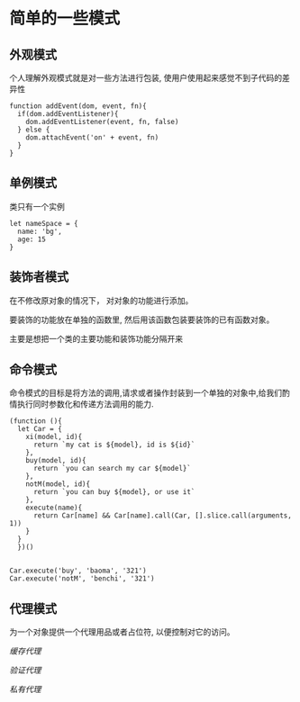 # 简单的一些模式

## 外观模式

个人理解外观模式就是对一些方法进行包装, 使用户使用起来感觉不到子代码的差异性

```
function addEvent(dom, event, fn){
  if(dom.addEventListener){
    dom.addEventListener(event, fn, false)
  } else {
    dom.attachEvent('on' + event, fn)
  }
}

```


## 单例模式

类只有一个实例

```
let nameSpace = {
  name: 'bg',
  age: 15
}
```


## 装饰者模式

在不修改原对象的情况下， 对对象的功能进行添加。

要装饰的功能放在单独的函数里, 然后用该函数包装要装饰的已有函数对象。

主要是想把一个类的主要功能和装饰功能分隔开来

## 命令模式

命令模式的目标是将方法的调用,请求或者操作封装到一个单独的对象中,给我们酌情执行同时参数化和传递方法调用的能力.

```
(function (){
  let Car = {
    xi(model, id){
      return `my cat is ${model}, id is ${id}`
    },
    buy(model, id){
      return `you can search my car ${model}`
    },
    notM(model, id){
      return `you can buy ${model}, or use it`
    },
    execute(name){
      return Car[name] && Car[name].call(Car, [].slice.call(arguments, 1))
    }
  }
  })()


Car.execute('buy', 'baoma', '321')
Car.execute('notM', 'benchi', '321')
```

## 代理模式

为一个对象提供一个代理用品或者占位符, 以便控制对它的访问。

*缓存代理*

*验证代理*

*私有代理*

```
```
